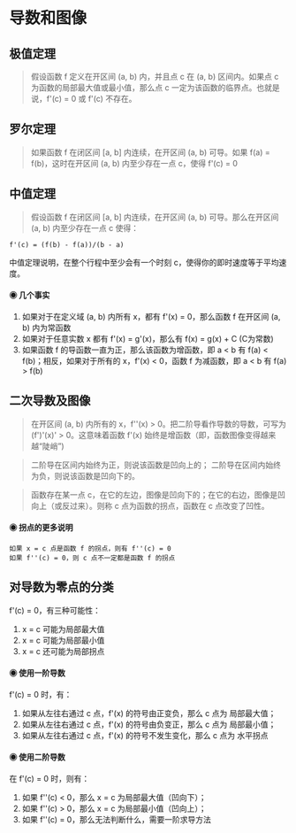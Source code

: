 # 导数和图像

## 极值定理
> 假设函数 f 定义在开区间 (a, b) 内，并且点 c 在 (a, b) 区间内。如果点 c 为函数的局部最大值或最小值，那么点 c 一定为该函数的临界点。也就是说，f'(c) = 0 或 f'(c) 不存在。

## 罗尔定理
> 如果函数 f 在闭区间 [a, b] 内连续，在开区间 (a, b) 可导。如果 f(a) = f(b)，这时在开区间 (a, b) 内至少存在一点 c，使得 f'(c) = 0

## 中值定理
> 假设函数 f 在闭区间 [a, b] 内连续，在开区间 (a, b) 可导。那么在开区间 (a, b) 内至少存在一点 c 使得：
```
f'(c) = (f(b) - f(a))/(b - a)
```

中值定理说明，在整个行程中至少会有一个时刻 c，使得你的即时速度等于平均速度。

#### ◉ 几个事实
1. 如果对于在定义域 (a, b) 内所有 x，都有 f'(x) = 0，那么函数 f 在开区间 (a, b) 内为常函数
2. 如果对于任意实数 x 都有 f'(x) = g'(x)，那么有 f(x) = g(x) + C (C为常数)
3. 如果函数 f 的导函数一直为正，那么该函数为增函数，即 a < b 有 f(a) < f(b)；相反，如果对于所有的 x，f'(x) < 0，函数 f 为减函数，即 a < b 有 f(a) > f(b)

## 二次导数及图像
> 在开区间 (a, b) 内所有的 x，f''(x) > 0。把二阶导看作导数的导数，可写为 (f')'(x)' > 0。这意味着函数 f'(x) 始终是增函数（即，函数图像变得越来越“陡峭”)

> 二阶导在区间内始终为正，则说该函数是凹向上的；
> 二阶导在区间内始终为负，则说该函数是凹向下的。

> 函数存在某一点 c，在它的左边，图像是凹向下的；在它的右边，图像是凹向上（或反过来）。则称 c 点为函数的拐点，函数在 c 点改变了凹性。

#### ◉ 拐点的更多说明
```
如果 x = c 点是函数 f 的拐点，则有 f''(c) = 0
如果 f''(c) = 0，则 c 点不一定都是函数 f 的拐点
```

## 对导数为零点的分类
f'(c) = 0，有三种可能性：
1. x = c 可能为局部最大值
2. x = c 可能为局部最小值
3. x = c 还可能为局部拐点

#### ◉ 使用一阶导数
f'(c) = 0 时，有：
1. 如果从左往右通过 c 点，f'(x) 的符号由正变负，那么 c 点为 局部最大值；
2. 如果从左往右通过 c 点，f'(x) 的符号由负变正，那么 c 点为 局部最小值；
3. 如果从左往右通过 c 点，f'(x) 的符号不发生变化，那么 c 点为 水平拐点

#### ◉ 使用二阶导数
在 f'(c) = 0 时，则有：
1. 如果 f''(c) < 0，那么 x = c 为局部最大值（凹向下）；
2. 如果 f''(c) > 0，那么 x = c 为局部最小值（凹向上）；
3. 如果 f''(c) = 0，那么无法判断什么，需要一阶求导方法
